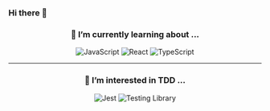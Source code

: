### Hi there 👋

<!--
**hdpyo/hdpyo** is a ✨ _special_ ✨ repository because its `README.md` (this file) appears on your GitHub profile.

Here are some ideas to get you started:

- 🔭 I’m currently working on ...
- 🌱 I’m currently learning ...
- 👯 I’m looking to collaborate on ...
- 🤔 I’m looking for help with ...
- 💬 Ask me about ...
- 📫 How to reach me: ...
- 😄 Pronouns: ...
- ⚡ Fun fact: ...
-->

<!--
  <img alt="Python" src ="https://img.shields.io/badge/기술명-원하는색상코드.svg?&style=for-the-badge&logo=로고명&logoColor=로고색상"/>
-->

<!-- 
* icons

<img alt="Git" src ="https://img.shields.io/badge/Git-F05032.svg?&style=for-the-badge&logo=Git&logoColor=white" />
<img alt="Github" src ="https://img.shields.io/badge/Github-181717.svg?&style=for-the-badge&logo=Github&logoColor=white" />
<img alt="Visual Studio Code" src ="https://img.shields.io/badge/Visual_Studio_Code-007ACC.svg?&style=for-the-badge&logo=VisualStudioCode&logoColor=white" />
<img alt="IntelliJ IDEA" src ="https://img.shields.io/badge/IntelliJ_IDEA-000000.svg?&style=for-the-badge&logo=IntelliJIDEA&logoColor=white" 
/> 
-->

<div>
  <h3 align="center">🌱 I’m currently learning about ...</h3>
  <p align="center">
    <img alt="JavaScript" src ="https://img.shields.io/badge/JavaScript-F7DF1E.svg?&style=for-the-badge&logo=JavaScript&logoColor=white" />
    <img alt="React" src ="https://img.shields.io/badge/React-61DAFB.svg?&style=for-the-badge&logo=React&logoColor=white" />
    <img alt="TypeScript" src ="https://img.shields.io/badge/TypeScript-3178C6.svg?&style=for-the-badge&logo=TypeScript&logoColor=white" />
  </p>
</div>

---

<div>
  <h3 align="center">🤔 I’m interested in TDD ... </h3>
  <p align="center">
    <img alt="Jest" src ="https://img.shields.io/badge/Jest-C21325.svg?&style=for-the-badge&logo=Jest&logoColor=white" />
    <img alt="Testing Library" src ="https://img.shields.io/badge/Testing_Library-E33332.svg?&style=for-the-badge&logo=TestingLibrary&logoColor=white" />
  </p>
</div>








